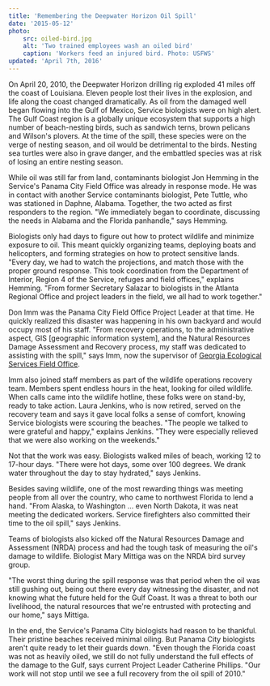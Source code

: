 ```yaml
---
title: 'Remembering the Deepwater Horizon Oil Spill'
date: '2015-05-12'
photo:
    src: oiled-bird.jpg
    alt: 'Two trained employees wash an oiled bird'
    caption: 'Workers feed an injured bird. Photo: USFWS'
updated: 'April 7th, 2016'
---
```


On April 20, 2010, the Deepwater Horizon drilling rig exploded 41 miles off the coast of Louisiana.  Eleven people lost their lives in the explosion, and life along the coast changed dramatically.  As oil from the damaged well began flowing into the Gulf of Mexico, Service biologists were on high alert.  The Gulf Coast region is a globally unique ecosystem that supports a high number of beach-nesting birds, such as sandwich terns, brown pelicans and Wilson's plovers.  At the time of the spill, these species were on the verge of nesting season, and oil would be detrimental to the birds.  Nesting sea turtles were also in grave danger, and the embattled species was at risk of losing an entire nesting season.

While oil was still far from land, contaminants biologist Jon Hemming in the Service's Panama City Field Office was already in response mode.  He was in contact with another Service contaminants biologist, Pete Tuttle, who was stationed in Daphne, Alabama.  Together, the two acted as first responders to the region.  "We immediately began to coordinate, discussing the needs in Alabama and the Florida panhandle," says Hemming.

Biologists only had days to figure out how to protect wildlife and minimize exposure to oil.  This meant quickly organizing teams, deploying boats and helicopters, and forming strategies on how to protect sensitive lands.  "Every day, we had to watch the projections, and match those with the proper ground response.  This took coordination from the Department of Interior, Region 4 of the Service, refuges and field offices," explains Hemming.  "From former Secretary Salazar to biologists in the Atlanta Regional Office and project leaders in the field, we all had to work together."

Don Imm was the Panama City Field Office Project Leader at that time.  He quickly realized this disaster was happening in his own backyard and would occupy most of his staff.  "From recovery operations, to the administrative aspect, GIS [geographic information system], and the Natural Resources Damage Assessment and Recovery process, my staff was dedicated to assisting with the spill," says Imm, now the supervisor of [Georgia Ecological Services Field Office](http://www.fws.gov/athens/).

Imm also joined staff members as part of the wildlife operations recovery team.  Members  spent endless hours in the heat, looking for oiled wildlife.  When calls came into the wildlife hotline, these folks were on stand-by, ready to take action.  Laura Jenkins, who is now retired, served on the recovery team and says it gave local folks a sense of comfort, knowing Service biologists were scouring the beaches.  "The people we talked to were grateful and happy," explains Jenkins.  "They were especially relieved that we were also working on the weekends."

Not that the work was easy.  Biologists walked miles of beach, working 12 to 17-hour days.  "There were hot days, some over 100 degrees.  We drank water throughout the day to stay hydrated," says Jenkins.

Besides saving wildlife, one of the most rewarding things was meeting people from all over the country, who came to northwest Florida to lend a hand.  "From Alaska, to Washington … even North Dakota, it was neat meeting the dedicated workers.  Service firefighters also committed their time to the oil spill," says Jenkins.

Teams of biologists also kicked off the Natural Resources Damage and Assessment (NRDA) process and had the tough task of measuring the oil's damage to wildlife. Biologist Mary Mittiga was on the NRDA bird survey group.

"The worst thing during the spill response was that period when the oil was still gushing out, being out there every day witnessing the disaster, and not knowing what the future held for the Gulf Coast.  It was a threat to both our livelihood, the natural resources that we're entrusted with protecting and our home," says Mittiga.

In the end, the Service's Panama City biologists had reason to be thankful.  Their pristine beaches received minimal oiling.  But Panama City biologists aren't quite ready to let their guards down.   "Even though the Florida coast was not as heavily oiled, we still do not fully understand the full effects of the damage to the Gulf, says current Project Leader Catherine Phillips.  "Our work will not stop until we see a full recovery from the oil spill of 2010."
